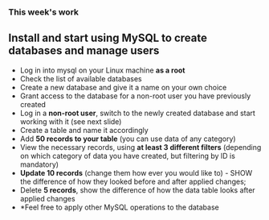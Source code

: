 ### This week's work ###
## Install and start using MySQL to create databases and manage users ##

* Log in into mysql on your Linux machine **as a root**
* Check the list of available databases
* Create a new database and give it a name on your own choice
* Grant access to the database for a non-root user you have previously created
* Log in a **non-root user**, switch to the newly created database and start working with it (see next slide)
* Create a table and name it accordingly
* Add **50 records to your table** (you can use data of any category)
* View the necessary records, using **at least 3 different filters** (depending on which category of data you have created, but filtering by ID is mandatory)
* **Update 10 records** (change them how ever you would like to) - SHOW the difference of how they looked before and after applied changes;
* Delete **5 records**, show the difference of how the data table looks after applied changes
* \*Feel free to apply other MySQL operations to the database
